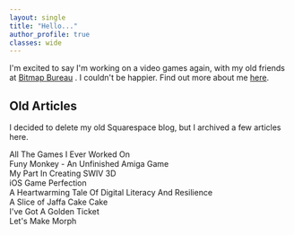 ```yaml
---
layout: single
title: "Hello..."
author_profile: true
classes: wide
---
```


I'm excited to say I'm working on a video games again, with my old friends at [Bitmap Bureau](https://bitmapbureau.com) . I couldn't be happier. Find out more about me [here](https://glennbroadway.github.io/about/).

## Old Articles

I decided to delete my old Squarespace blog, but I archived a few articles here.

All The Games I Ever Worked On  
Funy Monkey - An Unfinished Amiga Game  
My Part In Creating SWIV 3D  
iOS Game Perfection  
A Heartwarming Tale Of Digital Literacy And Resilience  
A Slice of Jaffa Cake Cake  
I've Got A Golden Ticket  
Let's Make Morph


